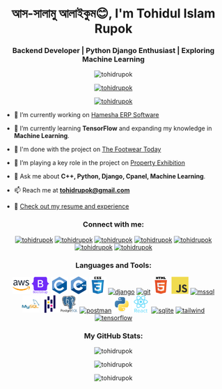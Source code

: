 <h1 align="center">আস-সালামু আলাইকুম😊, I'm Tohidul Islam Rupok</h1>
<h3 align="center">Backend Developer | Python Django Enthusiast | Exploring Machine Learning </h3>

<p align="center">
  <img src="https://komarev.com/ghpvc/?username=tohidrupok&label=Profile%20views&color=0e75b6&style=flat" alt="tohidrupok" />
</p>

<p align="center">
  <a href="https://github.com/ryo-ma/github-profile-trophy"><img src="https://github-profile-trophy.vercel.app/?username=tohidrupok" alt="tohidrupok" /></a>
</p>

<p align="center">
  <a href="https://twitter.com/tohidrupok" target="blank"><img src="https://img.shields.io/twitter/follow/tohidrupok?logo=twitter&style=for-the-badge" alt="tohidrupok" /></a>
</p>

- 🔭 I’m currently working on [Hamesha ERP Software](https://stracker.pkgitbd.com/)

- 🌱 I’m currently learning **TensorFlow** and expanding my knowledge in **Machine Learning**.

- 👯 I'm done with the project on [The Footwear Today](https://www.thefootweartoday.com/)

- 🤝 I’m playing a key role in the project on [Property Exhibition](https://property-exhibition.netlify.app/)

- 💬 Ask me about **C++, Python, Django, Cpanel, Machine Learning**.

- 📫 Reach me at **tohidrupok@gmail.com**

- 📄 [Check out my resume and experience](https://drive.google.com/file/d/1idOK-Epph5Ce-DyTWlAw1M_1SyT2Om3Y/view?usp=sharing)

<h3 align="center">Connect with me:</h3>
<p align="center">
  <a href="https://twitter.com/tohidrupok" target="blank"><img src="https://raw.githubusercontent.com/rahuldkjain/github-profile-readme-generator/master/src/images/icons/Social/twitter.svg" alt="tohidrupok" height="30" width="40" /></a>
  <a href="https://linkedin.com/in/tohidrupok" target="blank"><img src="https://raw.githubusercontent.com/rahuldkjain/github-profile-readme-generator/master/src/images/icons/Social/linked-in-alt.svg" alt="tohidrupok" height="30" width="40" /></a>
  <a href="https://fb.com/heyrupok03" target="blank"><img src="https://raw.githubusercontent.com/rahuldkjain/github-profile-readme-generator/master/src/images/icons/Social/facebook.svg" alt="tohidrupok" height="30" width="40" /></a>
  <a href="https://www.youtube.com/c/propereducationbd-tohidrupok" target="blank"><img src="https://raw.githubusercontent.com/rahuldkjain/github-profile-readme-generator/master/src/images/icons/Social/youtube.svg" alt="tohidrupok" height="30" width="40" /></a>
  <a href="https://www.hackerrank.com/tohidrupok" target="blank"><img src="https://raw.githubusercontent.com/rahuldkjain/github-profile-readme-generator/master/src/images/icons/Social/hackerrank.svg" alt="tohidrupok" height="30" width="40" /></a>
  <a href="https://codeforces.com/profile/tohidrupok" target="blank"><img src="https://raw.githubusercontent.com/rahuldkjain/github-profile-readme-generator/master/src/images/icons/Social/codeforces.svg" alt="tohidrupok" height="30" width="40" /></a>
  <a href="https://discord.gg/tohidrupok" target="blank"><img src="https://raw.githubusercontent.com/rahuldkjain/github-profile-readme-generator/master/src/images/icons/Social/discord.svg" alt="tohidrupok" height="30" width="40" /></a>
</p>

<h3 align="center">Languages and Tools:</h3>
<p align="center">
  <a href="https://aws.amazon.com" target="_blank"><img src="https://raw.githubusercontent.com/devicons/devicon/master/icons/amazonwebservices/amazonwebservices-original-wordmark.svg" alt="aws" width="40" height="40" /></a>
  <a href="https://getbootstrap.com" target="_blank"><img src="https://raw.githubusercontent.com/devicons/devicon/master/icons/bootstrap/bootstrap-plain-wordmark.svg" alt="bootstrap" width="40" height="40" /></a>
  <a href="https://www.cprogramming.com/" target="_blank"><img src="https://raw.githubusercontent.com/devicons/devicon/master/icons/c/c-original.svg" alt="c" width="40" height="40" /></a>
  <a href="https://www.w3schools.com/cpp/" target="_blank"><img src="https://raw.githubusercontent.com/devicons/devicon/master/icons/cplusplus/cplusplus-original.svg" alt="cplusplus" width="40" height="40" /></a>
  <a href="https://www.w3schools.com/css/" target="_blank"><img src="https://raw.githubusercontent.com/devicons/devicon/master/icons/css3/css3-original-wordmark.svg" alt="css3" width="40" height="40" /></a>
  <a href="https://www.djangoproject.com/" target="_blank"><img src="https://cdn.worldvectorlogo.com/logos/django.svg" alt="django" width="40" height="40" /></a>
  <a href="https://git-scm.com/" target="_blank"><img src="https://www.vectorlogo.zone/logos/git-scm/git-scm-icon.svg" alt="git" width="40" height="40" /></a>
  <a href="https://www.w3.org/html/" target="_blank"><img src="https://raw.githubusercontent.com/devicons/devicon/master/icons/html5/html5-original-wordmark.svg" alt="html5" width="40" height="40" /></a>
  <a href="https://developer.mozilla.org/en-US/docs/Web/JavaScript" target="_blank"><img src="https://raw.githubusercontent.com/devicons/devicon/master/icons/javascript/javascript-original.svg" alt="javascript" width="40" height="40" /></a>
  <a href="https://www.microsoft.com/en-us/sql-server" target="_blank"><img src="https://www.svgrepo.com/show/303229/microsoft-sql-server-logo.svg" alt="mssql" width="40" height="40" /></a>
  <a href="https://www.mysql.com/" target="_blank"><img src="https://raw.githubusercontent.com/devicons/devicon/master/icons/mysql/mysql-original-wordmark.svg" alt="mysql" width="40" height="40" /></a>
  <a href="https://pandas.pydata.org/" target="_blank"><img src="https://raw.githubusercontent.com/devicons/devicon/2ae2a900d2f041da66e950e4d48052658d850630/icons/pandas/pandas-original.svg" alt="pandas" width="40" height="40" /></a>
  <a href="https://www.postgresql.org" target="_blank"><img src="https://raw.githubusercontent.com/devicons/devicon/master/icons/postgresql/postgresql-original-wordmark.svg" alt="postgresql" width="40" height="40" /></a>
  <a href="https://postman.com" target="_blank"><img src="https://www.vectorlogo.zone/logos/getpostman/getpostman-icon.svg" alt="postman" width="40" height="40" /></a>
  <a href="https://www.python.org" target="_blank"><img src="https://raw.githubusercontent.com/devicons/devicon/master/icons/python/python-original.svg" alt="python" width="40" height="40" /></a>
  <a href="https://reactjs.org/" target="_blank"><img src="https://raw.githubusercontent.com/devicons/devicon/master/icons/react/react-original-wordmark.svg" alt="react" width="40" height="40" /></a>
  <a href="https://www.sqlite.org/" target="_blank"><img src="https://www.vectorlogo.zone/logos/sqlite/sqlite-icon.svg" alt="sqlite" width="40" height="40" /></a>
  <a href="https://tailwindcss.com/" target="_blank"><img src="https://www.vectorlogo.zone/logos/tailwindcss/tailwindcss-icon.svg" alt="tailwind" width="40" height="40" /></a>
  <a href="https://www.tensorflow.org" target="_blank"><img src="https://www.vectorlogo.zone/logos/tensorflow/tensorflow-icon.svg" alt="tensorflow" width="40" height="40" /></a>
</p>

<h3 align="center">My GitHub Stats:</h3>
<p align="center">
  <img src="https://github-readme-stats.vercel.app/api/top-langs?username=tohidrupok&show_icons=true&locale=en&layout=compact" alt="tohidrupok" />
</p>

<p align="center">
  <img src="https://github-readme-stats.vercel.app/api?username=tohidrupok&show_icons=true&locale=en" alt="tohidrupok" />
</p>

<p align="center">
  <img src="https://github-readme-streak-stats.herokuapp.com/?user=tohidrupok&" alt="tohidrupok" />
</p>
